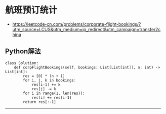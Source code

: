 # 航班预订统计

* <https://leetcode-cn.com/problems/corporate-flight-bookings/?utm_source=LCUS&utm_medium=ip_redirect&utm_campaign=transfer2china>

## Python解法

```
class Solution:
    def corpFlightBookings(self, bookings: List[List[int]], n: int) -> List[int]:
        res = [0] * (n + 1)
        for i, j, k in bookings:
            res[i-1] += k
            res[j] -= k
        for i in range(1, len(res)):
            res[i] += res[i-1]
        return res[:-1]
```










---
